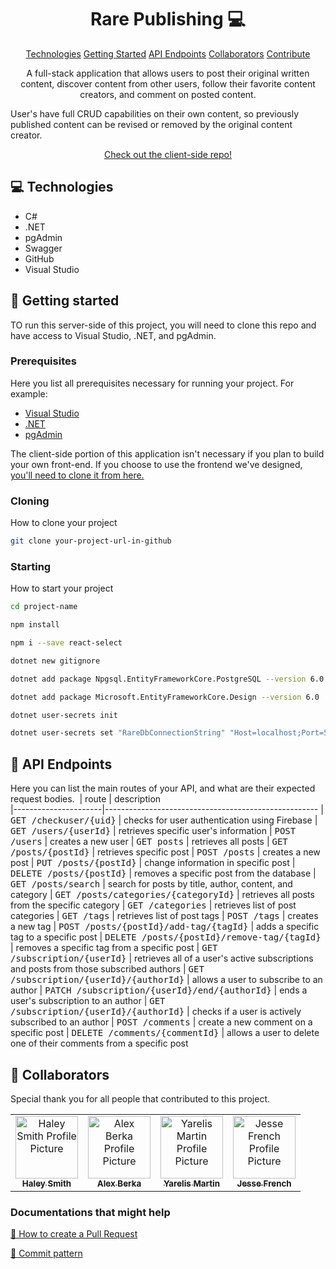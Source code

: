
<h1 align="center" style="font-weight: bold;">Rare Publishing 💻</h1>

<p align="center">
<a href="#tech">Technologies</a>
<a href="#started">Getting Started</a>
<a href="#routes">API Endpoints</a>
<a href="#colab">Collaborators</a>
<a href="#contribute">Contribute</a> 
</p>


<p align="center">A full-stack application that allows users to post their original written content, discover content from other users, follow their favorite content creators, and comment on posted content.

User's have full CRUD capabilities on their own content, so previously published content can be revised or removed by the original content creator.</p>


<p align="center">
<a href="https://github.com/ursapictura/Rare-FE">Check out the client-side repo!</a>
</p>

<h2 id="technologies">💻 Technologies</h2>

- C#
- .NET
- pgAdmin
- Swagger
- GitHub
- Visual Studio

<h2 id="started">🚀 Getting started</h2>

TO run this server-side of this project, you will need to clone this repo and have access to Visual Studio, .NET, and pgAdmin.

<h3>Prerequisites</h3>

Here you list all prerequisites necessary for running your project. For example:

- [Visual Studio](https://visualstudio.microsoft.com//)
- [.NET](https://dotnet.microsoft.com/en-us/)
- [pgAdmin](https://www.pgadmin.org/)

The client-side portion of this application isn't necessary if you plan to build your own front-end. If you choose to use the frontend we've designed, [you'll need to clone it from here.](https://github.com/ursapictura/Rare-FE)

<h3>Cloning</h3>

How to clone your project

```bash
git clone your-project-url-in-github
```

<h3>Starting</h3>

How to start your project

```bash
cd project-name

npm install

npm i --save react-select

dotnet new gitignore

dotnet add package Npgsql.EntityFrameworkCore.PostgreSQL --version 6.0

dotnet add package Microsoft.EntityFrameworkCore.Design --version 6.0

dotnet user-secrets init

dotnet user-secrets set "RareDbConnectionString" "Host=localhost;Port=5432;Username=postgres;Password=<your_postgresql_password>;Database=Rare-BE"
```

<h2 id="routes">📍 API Endpoints</h2>

Here you can list the main routes of your API, and what are their expected request bodies.
​
| route               | description                                          
|----------------------|-----------------------------------------------------
| <kbd>GET /checkuser/{uid}</kbd>     | checks for user authentication using Firebase
| <kbd>GET /users/{userId}</kbd>     | retrieves specific user's information
| <kbd>POST /users</kbd>     | creates a new user
| <kbd>GET posts</kbd>     | retrieves all posts
| <kbd>GET /posts/{postId}</kbd>     | retrieves specific post
| <kbd>POST /posts</kbd>     | creates a new post
| <kbd>PUT /posts/{postId}</kbd>     | change information in specific post
| <kbd>DELETE /posts/{postId}</kbd>     | removes a specific post from the database
| <kbd>GET /posts/search</kbd>     | search for posts by title, author, content, and category
| <kbd>GET /posts/categories/{categoryId}</kbd>     | retrieves all posts from the specific category
| <kbd>GET /categories</kbd>     | retrieves list of post categories
| <kbd>GET /tags</kbd>     | retrieves list of post tags
| <kbd>POST /tags</kbd>     | creates a new tag
| <kbd>POST /posts/{postId}/add-tag/{tagId}</kbd>     | adds a specific tag to a specific post
| <kbd>DELETE /posts/{postId}/remove-tag/{tagId}</kbd>     | removes a specific tag from a specific post
| <kbd>GET /subscription/{userId}</kbd>     | retrieves all of a user's active subscriptions and posts from those subscribed authors
| <kbd>GET /subscription/{userId}/{authorId}</kbd>     | allows a user to subscribe to an author
| <kbd>PATCH /subscription/{userId}/end/{authorId}</kbd>     | ends a user's subscription to an author
| <kbd>GET /subscription/{userId}/{authorId}</kbd>     | checks if a user is actively subscribed to an author
| <kbd>POST /comments</kbd>     | create a new comment on a specific post
| <kbd>DELETE /comments/{commentId}</kbd>     | allows a user to delete one of their comments from a specific post

<h2 id="colab">🤝 Collaborators</h2>

<p>Special thank you for all people that contributed to this project.</p>
<table>
<tr>

<td align="center">
<a href="https://github.com/ursapictura">
<img src="https://avatars.githubusercontent.com/u/104770521?v=4" width="100px;" alt="Haley Smith Profile Picture"/><br>
<sub>
<b>Haley Smith</b>
</sub>
</a>
</td>

<td align="center">
<a href="https://github.com/alexberka">
<img src="https://avatars.githubusercontent.com/u/148516337?v=4" width="100px;" alt="Alex Berka Profile Picture"/><br>
<sub>
<b>Alex Berka</b>
</sub>
</a>
</td>

<td align="center">
<a href="https://github.com/yarelismartin">
<img src="https://avatars.githubusercontent.com/u/153558948?v=4" width="100px;" alt="Yarelis Martin Profile Picture"/><br>
<sub>
<b>Yarelis Martin</b>
</sub>
</a>
</td>

<td align="center">
<a href="https://github.com/jessefrench">
<img src="https://avatars.githubusercontent.com/u/106822556?v=4" width="100px;" alt="Jesse French Profile Picture"/><br>
<sub>
<b>Jesse French</b>
</sub>
</a>
</td>

</tr>
</table>

<h3>Documentations that might help</h3>

[📝 How to create a Pull Request](https://www.atlassian.com/br/git/tutorials/making-a-pull-request)

[💾 Commit pattern](https://gist.github.com/joshbuchea/6f47e86d2510bce28f8e7f42ae84c716)
